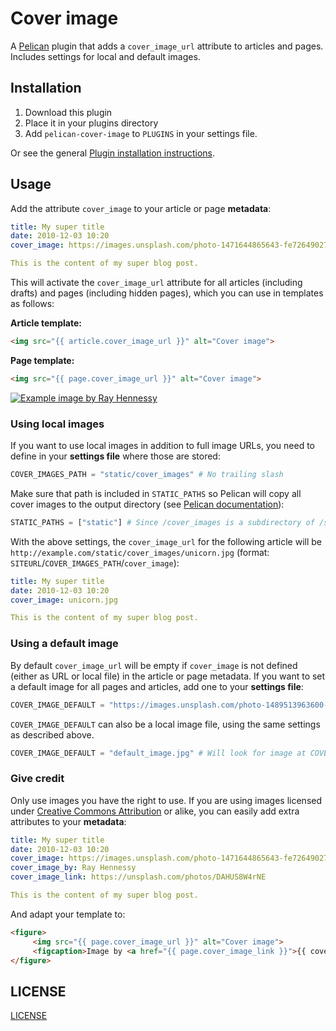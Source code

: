 # Cover image

A [Pelican](http://getpelican.com/) plugin that adds a `cover_image_url` attribute to articles and pages. Includes settings for local and default images.

## Installation

1. Download this plugin
2. Place it in your plugins directory
3. Add `pelican-cover-image` to `PLUGINS` in your settings file.

Or see the general [Plugin installation instructions](http://docs.getpelican.com/en/latest/plugins.html).

## Usage

Add the attribute `cover_image` to your article or page **metadata**:

```yaml
title: My super title
date: 2010-12-03 10:20
cover_image: https://images.unsplash.com/photo-1471644865643-fe726490270a # Can also be a local image file, see further

This is the content of my super blog post.
```

This will activate the `cover_image_url` attribute for all articles (including drafts) and pages (including hidden pages), which you can use in templates as follows:

**Article template:**

```html
<img src="{{ article.cover_image_url }}" alt="Cover image">
```

**Page template:**

```html
<img src="{{ page.cover_image_url }}" alt="Cover image">
```

[![Example image by Ray Hennessy](https://images.unsplash.com/photo-1471644865643-fe726490270a?w=1024)](https://unsplash.com/photos/DAHUS8W4rNE)

### Using local images

If you want to use local images in addition to full image URLs, you need to define in your **settings file** where those are stored:

```python
COVER_IMAGES_PATH = "static/cover_images" # No trailing slash
```

Make sure that path is included in `STATIC_PATHS` so Pelican will copy all cover images to the output directory (see [Pelican documentation](http://docs.getpelican.com/en/stable/settings.html#basic-settings)):

```python
STATIC_PATHS = ["static"] # Since /cover_images is a subdirectory of /static, it is included here
```

With the above settings, the `cover_image_url` for the following article will be `http://example.com/static/cover_images/unicorn.jpg` (format: `SITEURL`/`COVER_IMAGES_PATH`/`cover_image`):

```yaml
title: My super title
date: 2010-12-03 10:20
cover_image: unicorn.jpg

This is the content of my super blog post.
```

### Using a default image

By default `cover_image_url` will be empty if `cover_image` is not defined (either as URL or local file) in the article or page metadata. If you want to set a default image for all pages and articles, add one to your **settings file**:

```python
COVER_IMAGE_DEFAULT = "https://images.unsplash.com/photo-1489513963600-afa31b458fec"
```

`COVER_IMAGE_DEFAULT` can also be a local image file, using the same settings as described above.

```python
COVER_IMAGE_DEFAULT = "default_image.jpg" # Will look for image at COVER_IMAGES_PATH
```

### Give credit

Only use images you have the right to use. If you are using images licensed under [Creative Commons Attribution](https://creativecommons.org/licenses/by/4.0/) or alike, you can easily add extra attributes to your **metadata**:

```yaml
title: My super title
date: 2010-12-03 10:20
cover_image: https://images.unsplash.com/photo-1471644865643-fe726490270a
cover_image_by: Ray Hennessy
cover_image_link: https://unsplash.com/photos/DAHUS8W4rNE

This is the content of my super blog post.
```

And adapt your template to:

```html
<figure>
     <img src="{{ page.cover_image_url }}" alt="Cover image">
     <figcaption>Image by <a href="{{ page.cover_image_link }}">{{ cover_image_by }}</a></figcaption>
</figure>
```

## LICENSE

[LICENSE](LICENSE) 
